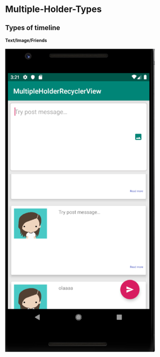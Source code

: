 # Multiple-Holder-Types
## Types of timeline


#### Text/Image/Friends
![](https://github.com/jaozinfs/Multiple-Holder-Types/blob/master/imgs/download.png)

